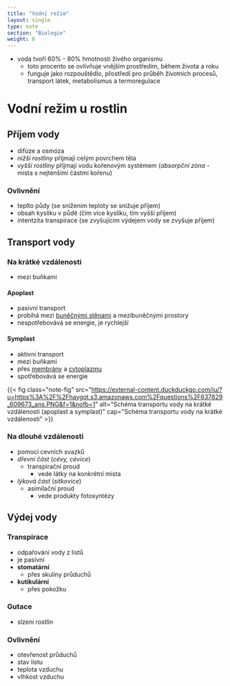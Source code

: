 ```yaml
---
title: "Vodní režim"
layout: single
type: note
section: "Biologie"
weight: 8
---
```

- voda tvoří 60% - 80% hmotnosti živého organismu
    - toto procento se ovlivňuje vnějším prostředím, během života a roku
    - funguje jako rozpouštědlo, přostředí pro průběh žívotních procesů, transport látek, metabolismus a termoregulace
# Vodní režim u rostlin
## Příjem vody
- difúze a osmóza
- _nižší rostliny_ příjmají celým povrchem těla
- _vyšší rostliny_ příjmají vodu kořenovým systémem (_absorpční zóna_ - místa s nejtenšími částmi kořenu)
### Ovlivnění
- teplto půdy (se snížením teploty se snižuje příjem)
- obsah kyslíku v půdě (čím více kyslíku, tím vyšší příjem)
- intentzita transpirace (se zvyšujícím výdejem vody se zvyšuje příjem)
## Transport vody
### Na krátké vzdálenosti
- mezi buňkami
#### Apoplast
- pasivní transport
- probíhá mezi [buněčnými stěnami](/notes/school/biology/cell-organels#buněčná-stěna-eu) a mezibuněčnými prostory
- nespotřebovává se energie, je rychlejší
#### Symplast
- aktivní transport
- mezi buňkami
- přes [membrány](/notes/school/biology/cell-organels#cytoplazmatická-membrána-pronotesschoolbiologyprokaryotic-cell-i-eunotesschoolbiologyeukaryotic-cell) a [cytoplazmu](/notes/school/biology/cell-organels#cytoplazma-pro-i-eu)
- spotřebovává se energie

{{< fig class="note-fig" src="https://external-content.duckduckgo.com/iu/?u=https%3A%2F%2Fhaygot.s3.amazonaws.com%2Fquestions%2F637829_609673_ans.PNG&f=1&nofb=1" alt="Schéma transportu vody na krátké vzdálenosti (apoplast a symplast)" cap="Schéma transportu vody na krátké vzdálenosti" >}}

### Na dlouhé vzdálenosti
- pomocí cevních svazků
- _dřevní část_ (_cévy, cévice_)
    - transpirační proud
        - vede látky na konkrétní místa
- _lýková část_ (_sítkovice_)
    - asimilační proud
        - vede produkty fotosyntézy
## Výdej vody
### Transpirace
- odpařování vody z listů
- je pasivní
- **stomatární**
    - přes skuliny průduchů
- **kutikulární**
    - přes pokožku
### Gutace
- slzení rostlin
### Ovlivnění
- otevřenost průduchů
- stav listu
- teplota vzduchu
- vlhkost vzduchu